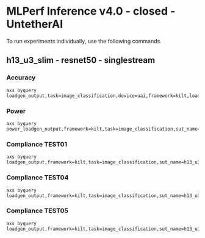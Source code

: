 
# MLPerf Inference v4.0 - closed - UntetherAI

To run experiments individually, use the following commands.

## h13_u3_slim - resnet50 - singlestream

### Accuracy  

```
axs byquery loadgen_output,task=image_classification,device=uai,framework=kilt,loadgen_scenario=SingleStream,sut_name=h13_u3_slim,loadgen_mode=AccuracyOnly,collection_name=experiments,loadgen_min_duration_s=10,loadgen_buffer_size=50000
```

### Power 

```
axs byquery power_loadgen_output,framework=kilt,task=image_classification,sut_name=h13_u3_slim,device=uai,loadgen_mode=PerformanceOnly,loadgen_compliance_test-,loadgen_scenario=SingleStream,model_name=resnet50
```

### Compliance TEST01

```
axs byquery loadgen_output,framework=kilt,task=image_classification,sut_name=h13_u3_slim,device=uai,loadgen_mode=PerformanceOnly,loadgen_compliance_test=TEST01,loadgen_scenario=SingleStream,loadgen_target_latency=0.12
```

### Compliance TEST04

```
axs byquery loadgen_output,framework=kilt,task=image_classification,sut_name=h13_u3_slim,device=uai,loadgen_mode=PerformanceOnly,loadgen_compliance_test=TEST04,loadgen_scenario=SingleStream,loadgen_target_latency=0.12
```

### Compliance TEST05

```
axs byquery loadgen_output,framework=kilt,task=image_classification,sut_name=h13_u3_slim,device=uai,loadgen_mode=PerformanceOnly,loadgen_compliance_test=TEST05,loadgen_scenario=SingleStream,loadgen_target_latency=0.12
```

